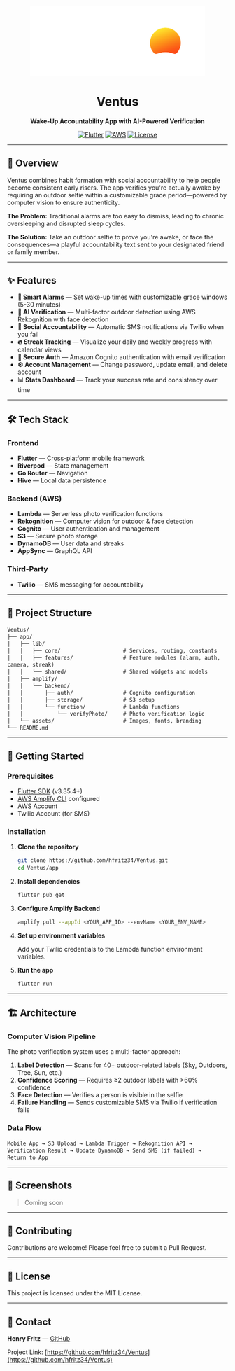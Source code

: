 <div align="center">
  <img src="app/assets/images/ventus_branding.png" alt="Ventus Logo" width="400"/>

  # Ventus

  **Wake-Up Accountability App with AI-Powered Verification**

  [![Flutter](https://img.shields.io/badge/Flutter-3.35.4-02569B?logo=flutter)](https://flutter.dev)
  [![AWS](https://img.shields.io/badge/AWS-Amplify-FF9900?logo=amazon-aws)](https://aws.amazon.com/amplify/)
  [![License](https://img.shields.io/badge/License-MIT-green.svg)](LICENSE)

</div>

---

## 📖 Overview

Ventus combines habit formation with social accountability to help people become consistent early risers. The app verifies you're actually awake by requiring an outdoor selfie within a customizable grace period—powered by computer vision to ensure authenticity.

**The Problem:** Traditional alarms are too easy to dismiss, leading to chronic oversleeping and disrupted sleep cycles.

**The Solution:** Take an outdoor selfie to prove you're awake, or face the consequences—a playful accountability text sent to your designated friend or family member.

---

## ✨ Features

- **🔔 Smart Alarms** — Set wake-up times with customizable grace windows (5-30 minutes)
- **🤖 AI Verification** — Multi-factor outdoor detection using AWS Rekognition with face detection
- **📱 Social Accountability** — Automatic SMS notifications via Twilio when you fail
- **🔥 Streak Tracking** — Visualize your daily and weekly progress with calendar views
- **🔐 Secure Auth** — Amazon Cognito authentication with email verification
- **⚙️ Account Management** — Change password, update email, and delete account
- **📊 Stats Dashboard** — Track your success rate and consistency over time

---

## 🛠️ Tech Stack

### Frontend
- **Flutter** — Cross-platform mobile framework
- **Riverpod** — State management
- **Go Router** — Navigation
- **Hive** — Local data persistence

### Backend (AWS)
- **Lambda** — Serverless photo verification functions
- **Rekognition** — Computer vision for outdoor & face detection
- **Cognito** — User authentication and management
- **S3** — Secure photo storage
- **DynamoDB** — User data and streaks
- **AppSync** — GraphQL API

### Third-Party
- **Twilio** — SMS messaging for accountability

---

## 📂 Project Structure

```
Ventus/
├── app/
│   ├── lib/
│   │   ├── core/                    # Services, routing, constants
│   │   ├── features/                # Feature modules (alarm, auth, camera, streak)
│   │   └── shared/                  # Shared widgets and models
│   ├── amplify/
│   │   └── backend/
│   │       ├── auth/                # Cognito configuration
│   │       ├── storage/             # S3 setup
│   │       └── function/            # Lambda functions
│   │           └── verifyPhoto/     # Photo verification logic
│   └── assets/                      # Images, fonts, branding
└── README.md
```

---

## 🚀 Getting Started

### Prerequisites

- [Flutter SDK](https://flutter.dev/docs/get-started/install) (v3.35.4+)
- [AWS Amplify CLI](https://docs.amplify.aws/cli/start/install/) configured
- AWS Account
- Twilio Account (for SMS)

### Installation

1. **Clone the repository**
   ```bash
   git clone https://github.com/hfritz34/Ventus.git
   cd Ventus/app
   ```

2. **Install dependencies**
   ```bash
   flutter pub get
   ```

3. **Configure Amplify Backend**
   ```bash
   amplify pull --appId <YOUR_APP_ID> --envName <YOUR_ENV_NAME>
   ```

4. **Set up environment variables**

   Add your Twilio credentials to the Lambda function environment variables.

5. **Run the app**
   ```bash
   flutter run
   ```

---

## 🏗️ Architecture

### Computer Vision Pipeline

The photo verification system uses a multi-factor approach:

1. **Label Detection** — Scans for 40+ outdoor-related labels (Sky, Outdoors, Tree, Sun, etc.)
2. **Confidence Scoring** — Requires ≥2 outdoor labels with >60% confidence
3. **Face Detection** — Verifies a person is visible in the selfie
4. **Failure Handling** — Sends customizable SMS via Twilio if verification fails

### Data Flow

```
Mobile App → S3 Upload → Lambda Trigger → Rekognition API →
Verification Result → Update DynamoDB → Send SMS (if failed) →
Return to App
```

---

## 📱 Screenshots

> Coming soon

---

## 🤝 Contributing

Contributions are welcome! Please feel free to submit a Pull Request.

---

## 📄 License

This project is licensed under the MIT License.

---

## 📧 Contact

**Henry Fritz** — [GitHub](https://github.com/hfritz34)

Project Link: [https://github.com/hfritz34/Ventus](https://github.com/hfritz34/Ventus)
